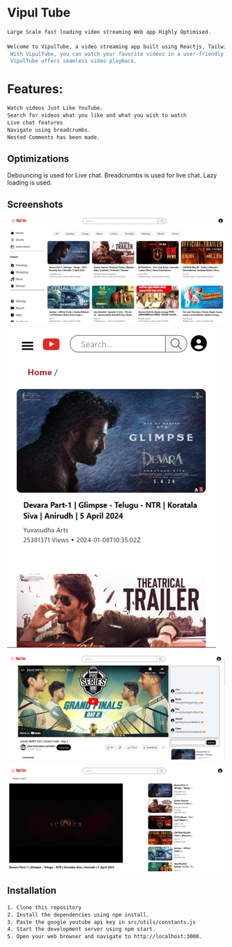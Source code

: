 
# Vipul Tube

```bash
Large Scale fast loading video streaming Web app Highly Optimised. 

Welcome to VipulTube, a video streaming app built using Reactjs, Tailwind CSS and YouTube's API.
 With VipulTube, you can watch your favorite videos in a user-friendly interface.
 VipulTube offers seamless video playback. 
```

# Features:
```bash
Watch videos Just Like YouTube.
Search for videos what you like and what you wish to watch
Live chat features
Navigate using breadcrumbs.
Nested Comments has been made.
```
## Optimizations

Debouncing is used for Live chat.
Breadcrumbs is used for live chat.
Lazy loading is used.


## Screenshots

![App Screenshot](https://raw.githubusercontent.com/Vipulpandey007/youtubevipul/5a86d70f32ceb559344f66568dd2f98b6e535592/Screenshot%202024-01-09%20130805.png)

![App Screenshot](https://raw.githubusercontent.com/Vipulpandey007/youtubevipul/5a86d70f32ceb559344f66568dd2f98b6e535592/Screenshot%202024-01-09%20131001.png)


![App Screenshot](https://raw.githubusercontent.com/Vipulpandey007/youtubevipul/5a86d70f32ceb559344f66568dd2f98b6e535592/Screenshot%202024-01-09%20131108.png)



![App Screenshot](https://raw.githubusercontent.com/Vipulpandey007/youtubevipul/5a86d70f32ceb559344f66568dd2f98b6e535592/Screenshot%202024-01-09%20131049.png)



## Installation
```bash
1. Clone this repository
2. Install the dependencies using npm install.
3. Paste the google youtube api key in src/utils/constants.js
4. Start the development server using npm start.
5. Open your web browser and navigate to http://localhost:3000.
```
